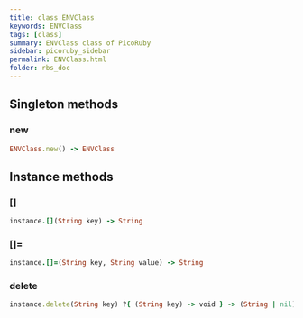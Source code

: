 ```yaml
---
title: class ENVClass
keywords: ENVClass
tags: [class]
summary: ENVClass class of PicoRuby
sidebar: picoruby_sidebar
permalink: ENVClass.html
folder: rbs_doc
---
```

## Singleton methods
### new

```ruby
ENVClass.new() -> ENVClass
```
## Instance methods
### []

```ruby
instance.[](String key) -> String
```
### []=

```ruby
instance.[]=(String key, String value) -> String
```
### delete

```ruby
instance.delete(String key) ?{ (String key) -> void } -> (String | nil)
```
